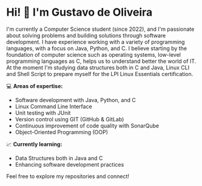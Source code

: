 # Hi! 👋 I'm Gustavo de Oliveira

I'm currently a Computer Science student (since 2022), and I'm passionate about solving problems and building solutions through software development. I have experience working with a variety of programming languages, with a focus on Java, Python, and C. I believe starting by the foundation of computer science such as operating systems, low-level programming languages as C, helps us to understand better the world of IT. At the moment I'm studying data structures both in C and Java, Linux CLI and Shell Script to prepare myself for the LPI Linux Essentials certification. 

💻 **Areas of expertise:**
- Software development with Java, Python, and C
- Linux Command Line Interface
- Unit testing with JUnit
- Version control using GIT (GitHub & GitLab)
- Continuous improvement of code quality with SonarQube
- Object-Oriented Programming (OOP)

📈 **Currently learning:**
- Data Structures both in Java and C
- Enhancing software development practices

Feel free to explore my repositories and connect!
